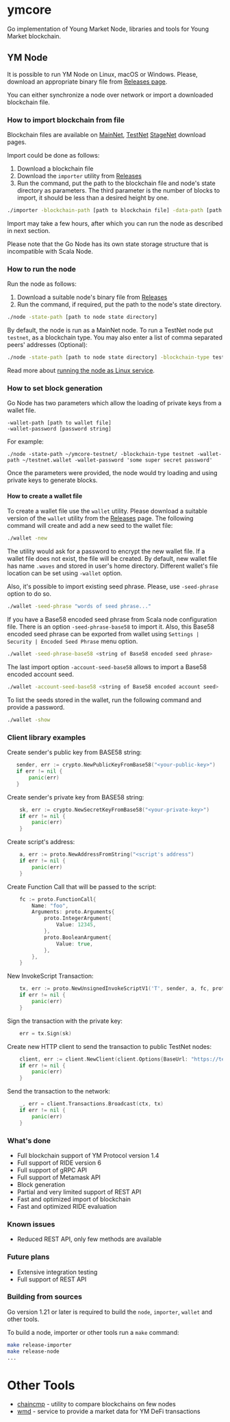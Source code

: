 # ymcore

Go implementation of Young Market Node, libraries and tools for Young Market blockchain.

## YM Node

It is possible to run YM Node on Linux, macOS or Windows. Please, download an appropriate binary file from [Releases page](https://github.com/Young-Market/ymcore/releases).

You can either synchronize a node over network or import a downloaded blockchain file.

### How to import blockchain from file

Blockchain files are available on [MainNet](http://blockchain.youngmarket.net), [TestNet](http://blockchain-testnet.youngmarket.net) [StageNet](http://blockchain-stagenet.youngmarket.net/) download pages.

Import could be done as follows:

1. Download a blockchain file
1. Download the `importer` utility from [Releases](https://github.com/Young-Market/ymcore/releases)
1. Run the command, put the path to the blockchain file and node's state directory as parameters.
   The third parameter is the number of blocks to import, it should be less than a desired height by one.

```bash
./importer -blockchain-path [path to blockchain file] -data-path [path to node state directory] -blocks-number [height - 1]
```

Import may take a few hours, after which you can run the node as described in next section.

Please note that the Go Node has its own state storage structure that is incompatible with Scala Node.

### How to run the node

Run the node as follows:

1. Download a suitable node's binary file from [Releases](https://github.com/Young-Market/ymcore/releases)
1. Run the command, if required, put the path to the node's state directory.

```bash
./node -state-path [path to node state directory]
```

By default, the node is run as a MainNet node. To run a TestNet node put `testnet`, as a blockchain type. You may also enter a list of comma separated peers' addresses (Optional):
```bash
./node -state-path [path to node state directory] -blockchain-type testnet
``` 

Read more about [running the node as Linux service](https://github.com/Young-Market/ymcore/tree/master/cmd/node#readme).

### How to set block generation

Go Node has two parameters which allow the loading of private keys from a wallet file.

```
-wallet-path [path to wallet file]
-wallet-password [password string]
```

For example:

```
./node -state-path ~/ymcore-testnet/ -blockchain-type testnet -wallet-path ~/testnet.wallet -wallet-password 'some super secret password' 
```

Once the parameters were provided, the node would try loading and using private keys to generate blocks.

#### How to create a wallet file

To create a wallet file use the `wallet` utility. Please download a suitable version of the `wallet` utility from the [Releases](https://github.com/Young-Market/ymcore/releases) page.
The following command will create and add a new seed to the wallet file:

```bash
./wallet -new
```

The utility would ask for a password to encrypt the new wallet file. If a wallet file does not exist, the file will be created.
By default, new wallet file has name `.waves` and stored in user's home directory. Different wallet's file location can be set using `-wallet` option.

Also, it's possible to import existing seed phrase. Please, use `-seed-phrase` option to do so.
```bash
./wallet -seed-phrase "words of seed phrase..."
```

If you have a Base58 encoded seed phrase from Scala node configuration file. There is an option `-seed-phrase-base58` to import it.
Also, this Base58 encoded seed phrase can be exported from  wallet using `Settings | Security | Encoded Seed Phrase` menu option.
```bash
./wallet -seed-phrase-base58 <string of Base58 encoded seed phrase>
```

The last import option `-account-seed-base58` allows to import a Base58 encoded account seed. 
```bash
./wallet -account-seed-base58 <string of Base58 encoded account seed>
```

To list the seeds stored in the wallet, run the following command and provide a password.
```bash
./wallet -show
```


### Client library examples

Create sender's public key from BASE58 string:
```go
   sender, err := crypto.NewPublicKeyFromBase58("<your-public-key>")
   if err != nil {
	   panic(err)
   }
```
Create sender's private key from BASE58 string:
```go
    sk, err := crypto.NewSecretKeyFromBase58("<your-private-key>")
    if err != nil {
        panic(err)
    }
```

Create script's address:
```go
    a, err := proto.NewAddressFromString("<script's address")
    if err != nil {
        panic(err)
    }
```

Create Function Call that will be passed to the script:
```go
    fc := proto.FunctionCall{
        Name: "foo",
        Arguments: proto.Arguments{
            proto.IntegerArgument{
                Value: 12345,
            },
            proto.BooleanArgument{
                Value: true,
            },
        },
    }
```

New InvokeScript Transaction:
```go
    tx, err := proto.NewUnsignedInvokeScriptV1('T', sender, a, fc, proto.ScriptPayments{}, waves, 500000, uint64(ts))
    if err != nil {
        panic(err)
    }
```

Sign the transaction with the private key:
```go
    err = tx.Sign(sk)
```

Create new HTTP client to send the transaction to public TestNet nodes:
```go
    client, err := client.NewClient(client.Options{BaseUrl: "https://testnodes.youngmarket.net", Client: &http.Client{}})
    if err != nil {
        panic(err)
    }
```

Send the transaction to the network:
```go
    _, err = client.Transactions.Broadcast(ctx, tx)
    if err != nil {
        panic(err)
    }
```

### What's done

* Full blockchain support of YM Protocol version 1.4
* Full support of RIDE version 6
* Full support of gRPC API
* Full support of Metamask API
* Block generation
* Partial and very limited support of REST API
* Fast and optimized import of blockchain
* Fast and optimized RIDE evaluation

### Known issues

* Reduced REST API, only few methods are available

### Future plans

* Extensive integration testing
* Full support of REST API

### Building from sources

Go version 1.21 or later is required to build the `node`, `importer`, `wallet` and other tools.

To build a node, importer or other tools run a `make` command:

```bash
make release-importer
make release-node
...
```

# Other Tools

* [chaincmp](https://github.com/Young-Market/ymcore/blob/master/cmd/chaincmp/README.md) - utility to compare blockchains on few nodes
* [wmd](https://github.com/Young-Market/ymcore/blob/master/cmd/wmd/README.md) - service to provide a market data for YM DeFi transactions
